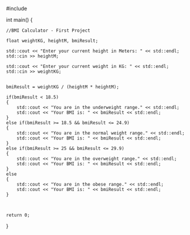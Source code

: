 #include <iostream>

int main()
{
    
    //BMI Calculator - First Project

    float weightKG, heightM, bmiResult;

    std::cout << "Enter your current height in Meters: " << std::endl;
    std::cin >> heightM;
    
    std::cout << "Enter your current weight in KG: " << std::endl;
    std::cin >> weightKG;


    bmiResult = weightKG / (heightM * heightM);
    
    if(bmiResult < 18.5)
    {
        std::cout << "You are in the underweight range." << std::endl;
        std::cout << "Your BMI is: " << bmiResult << std::endl;
    }
    else if(bmiResult >= 18.5 && bmiResult <= 24.9)
    {
        std::cout << "You are in the normal weight range." << std::endl;
        std::cout << "Your BMI is: " << bmiResult << std::endl;
    }
    else if(bmiResult >= 25 && bmiResult <= 29.9)
    {
        std::cout << "You are in the overweight range." << std::endl;
        std::cout << "Your BMI is: " << bmiResult << std::endl;
    }
    else
    {
        std::cout << "You are in the obese range." << std::endl;
        std::cout << "Your BMI is: " << bmiResult << std::endl;
    }
    
    
    
    return 0;
}
